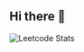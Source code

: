 ## Hi there 👋


![Leetcode Stats]([https://leetcard.jacoblin.cool/papi_churro](https://leetcard.jacoblin.cool/papi_churro?theme=radical&font=Fresca&ext=activity))
<!--
**xROBERTINOx/xROBERTINOx** is a ✨ _special_ ✨ repository because its `README.md` (this file) appears on your GitHub profile.

Here are some ideas to get you started:

- 🔭 I’m currently working on ...
- 🌱 I’m currently learning ...
- 👯 I’m looking to collaborate on ...
- 🤔 I’m looking for help with ...
- 💬 Ask me about ...
- 📫 How to reach me: ...
- 😄 Pronouns: ...
- ⚡ Fun fact: ...
-->
